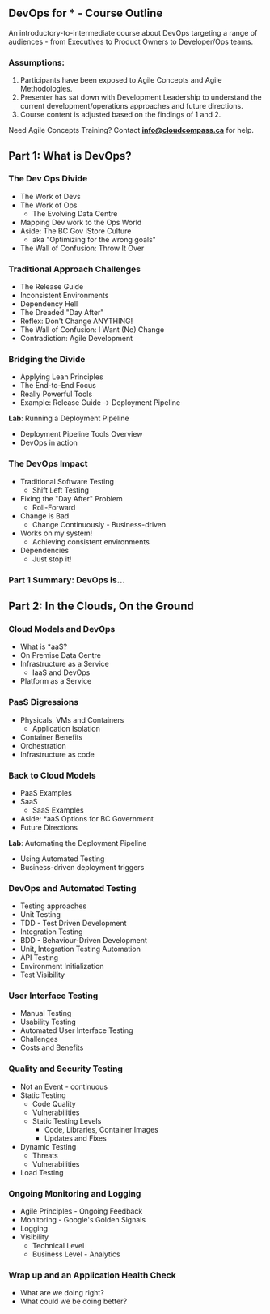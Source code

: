 DevOps for \* - Course Outline
-----------------

An introductory-to-intermediate course about DevOps targeting a range of audiences - from Executives to Product Owners to Developer/Ops teams.

### Assumptions:

1. Participants have been exposed to Agile Concepts and Agile Methodologies.
2. Presenter has sat down with Development Leadership to understand the current development/operations approaches and future directions.
3. Course content is adjusted based on the findings of 1 and 2.

Need Agile Concepts Training?  Contact **info@cloudcompass.ca** for help.

## Part 1: What is DevOps?

### The Dev Ops Divide
* The Work of Devs
* The Work of Ops
  * The Evolving Data Centre
* Mapping Dev work to the Ops World
* Aside: The BC Gov IStore Culture
  * aka "Optimizing for the wrong goals"
* The Wall of Confusion: Throw It Over

### Traditional Approach Challenges
* The Release Guide
* Inconsistent Environments
* Dependency Hell
* The Dreaded "Day After"
* Reflex: Don't Change ANYTHING!
* The Wall of Confusion: I Want (No) Change
* Contradiction: Agile Development

###  Bridging the Divide
* Applying Lean Principles
* The End-to-End Focus
* Really Powerful Tools
* Example: Release Guide -> Deployment Pipeline

**Lab**: Running a Deployment Pipeline
* Deployment Pipeline Tools Overview
* DevOps in action

### The DevOps Impact
* Traditional Software Testing
  * Shift Left Testing
* Fixing the "Day After" Problem
  * Roll-Forward
* Change is Bad
  * Change Continuously - Business-driven
* Works on my system!
  * Achieving consistent environments
* Dependencies
  * Just stop it!

### Part 1 Summary: DevOps is...

## Part 2: In the Clouds, On the Ground

### Cloud Models and DevOps
* What is \*aaS?
* On Premise Data Centre
* Infrastructure as a Service
  * IaaS and DevOps
* Platform as a Service

### PasS Digressions
* Physicals, VMs and Containers
  * Application Isolation
* Container Benefits
* Orchestration
* Infrastructure as code

### Back to Cloud Models
* PaaS Examples
* SaaS
  * SaaS Examples
* Aside: \*aaS Options for BC Government
* Future Directions

**Lab**: Automating the Deployment Pipeline
* Using Automated Testing
* Business-driven deployment triggers

### DevOps and Automated Testing
* Testing approaches
* Unit Testing
 * TDD - Test Driven Development
* Integration Testing
 * BDD - Behaviour-Driven Development
* Unit, Integration Testing Automation
 * API Testing
 * Environment Initialization
* Test Visibility

### User Interface Testing
* Manual Testing
* Usability Testing
* Automated User Interface Testing
 * Challenges
 * Costs and Benefits

### Quality and Security Testing
* Not an Event - continuous
* Static Testing
  * Code Quality
  * Vulnerabilities
  * Static Testing Levels
    * Code, Libraries, Container Images
    * Updates and Fixes
* Dynamic Testing
  * Threats
  * Vulnerabilities
* Load Testing

### Ongoing Monitoring and Logging
* Agile Principles - Ongoing Feedback
* Monitoring - Google's Golden Signals
* Logging
* Visibility
  * Technical Level
  * Business Level - Analytics

### Wrap up and an Application Health Check
* What are we doing right?
* What could we be doing better?
